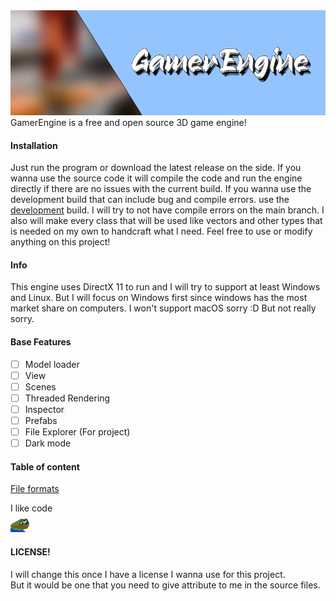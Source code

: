 <img src="/README/images/Banner.png">
GamerEngine is a free and open source 3D game engine!


#### Installation
Just run the program or download the latest release on the side.
If you wanna use the source code it will compile the code and run the engine directly if there are no issues with the current build.
If you wanna use the development build that can include bug and compile errors. 
use the <a href="https://github.com/Maikatura/GamerEngine/tree/Development">development</a> build.
I will try to not have compile errors on the main branch. 
I also will make every class that will be used like vectors and other types that is needed on my own to handcraft what I need.
Feel free to use or modify anything on this project!


#### Info
This engine uses DirectX 11 to run and I will try to support at least Windows and Linux. 
But I will focus on Windows first since windows has the most market share on computers.
I won't support macOS sorry :D But not really sorry.

#### Base Features
- [ ] Model loader
- [ ] View
- [ ] Scenes
- [ ] Threaded Rendering
- [ ] Inspector
- [ ] Prefabs
- [ ] File Explorer (For project)
- [ ] Dark mode

#### Table of content
<a href="/README/FILEFORMATS.md">File formats</a>

I like code<br>
<img src="/README/images/sadge.png" height="30px">


#### LICENSE! <br>
I will change this once I have a license I wanna use for this project.<br>
But it would be one that you need to give attribute to me in the source files.